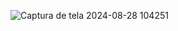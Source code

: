 ![Captura de tela 2024-08-28 104251](https://github.com/user-attachments/assets/3dfe944e-bc12-47a4-b0cb-6d0df7a66b07)
